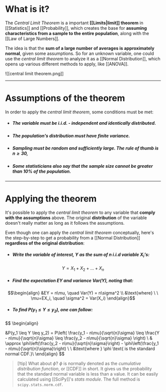 # What is it?

The *Central Limit Theorem* is a important **[[Limits|limit]] theorem** in [[Statistics]] and [[Probability]], which creates the base for **assuming characteristics from a sample to the entire population**, along with the [[Law of Large Numbers]].

The idea is that the **sum of a large number of averages is approximately normal**, given some assumptions. So for an unknown variable, one could use the *central limit theorem* to analyze it as a [[Normal Distribution]], which opens up various different methods to apply, like [[ANOVA]].

![[central limit theorem.png]]
___
# Assumptions of the theorem

In order to apply the *central limit theorem*, some conditions must be met:

- ##### The variable must be *i.i.d.* - independent and identically distributed.

- ##### The population's distribution must have **finite variance**.

- ##### Sampling must be random and sufficiently large. The rule of thumb is $n \geq 30$,

- ##### Some statisticians also say that the sample size cannot be greater than 10% of the population.
___
# Applying the theorem

It's possible to apply the *central limit theorem* to any variable that **comply with the assumptions** above. The original **distribution** of the variable doesn't really matter as long as it follows the assumptions. 

Even though one can apply the *central limit theorem* conceptually, here's the step-by-step to get a probability from a [[Normal Distribution]] **regardless of the original distribution**:

- ##### Write the variable of interest, $Y$ as the sum of $n$ *i.i.d* variable $X_i$'s:
$$
Y = X_1 + X_2 +...+X_n
$$
- ##### Find the expectation $EY$ and variance $Var(Y)$, noting that:
$$\begin{align}
&EY = n\mu, \quad Var(Y) = n\sigma^2 \\
&\text{where} \ \ \mu=EX_i, \quad \sigma^2 = Var(X_i)
\end{align}$$
- ##### To find $P(y_1 \leq Y \leq y_2)$, one can follow:
$$
\begin{align}

&P(y_1 \leq Y \leq y_2) = P\left(
\frac{y_1 - n\mu}{\sqrt{n}\sigma} \leq \frac{Y - n\mu}{\sqrt{n}\sigma} \leq \frac{y_2 - n\mu}{\sqrt{n}\sigma}
\right)
\\
& \approx \phi\left(\frac{y_2 - n\mu}{\sqrt{n}\sigma}\right) - \phi\left(\frac{y_1 - n\mu}{\sqrt{n}\sigma}\right)
\\ \\
&\text{where } \phi \text{ is the standard normal CDF.}\\ 
\end{align}
$$
>[!tip] What about $\phi$?
> $\phi$ is normally denoted as the *cumulative distribution function*, or [[CDF]] in short. It gives us the probability that the standard normal variable is less than a value.
> It can be easily calculated using [[SciPy]]'s *stats module*. The full method is `scipy.stats.norm.cdf`.